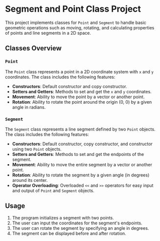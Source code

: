 # Segment and Point Class Project

This project implements classes for `Point` and `Segment` to handle basic geometric operations such as moving, rotating, and calculating properties of points and line segments in a 2D space.

## Classes Overview

### `Point`
The `Point` class represents a point in a 2D coordinate system with `x` and `y` coordinates. The class includes the following features:
- **Constructors**: Default constructor and copy constructor.
- **Setters and Getters**: Methods to set and get the `x` and `y` coordinates.
- **Movement**: Ability to move the point by a vector or another point.
- **Rotation**: Ability to rotate the point around the origin (0, 0) by a given angle in radians.

### `Segment`
The `Segment` class represents a line segment defined by two `Point` objects. The class includes the following features:
- **Constructors**: Default constructor, copy constructor, and constructor using two `Point` objects.
- **Setters and Getters**: Methods to set and get the endpoints of the segment.
- **Movement**: Ability to move the entire segment by a vector or another point.
- **Rotation**: Ability to rotate the segment by a given angle (in degrees) around its center.
- **Operator Overloading**: Overloaded `<<` and `>>` operators for easy input and output of `Point` and `Segment` objects.

## Usage

1. The program initializes a segment with two points.
2. The user can input the coordinates for the segment's endpoints.
3. The user can rotate the segment by specifying an angle in degrees.
4. The segment can be displayed before and after rotation.